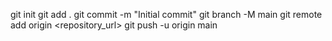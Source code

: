 git init
git add .
git commit -m "Initial commit"
git branch -M main
git remote add origin <repository_url>
git push -u origin main
